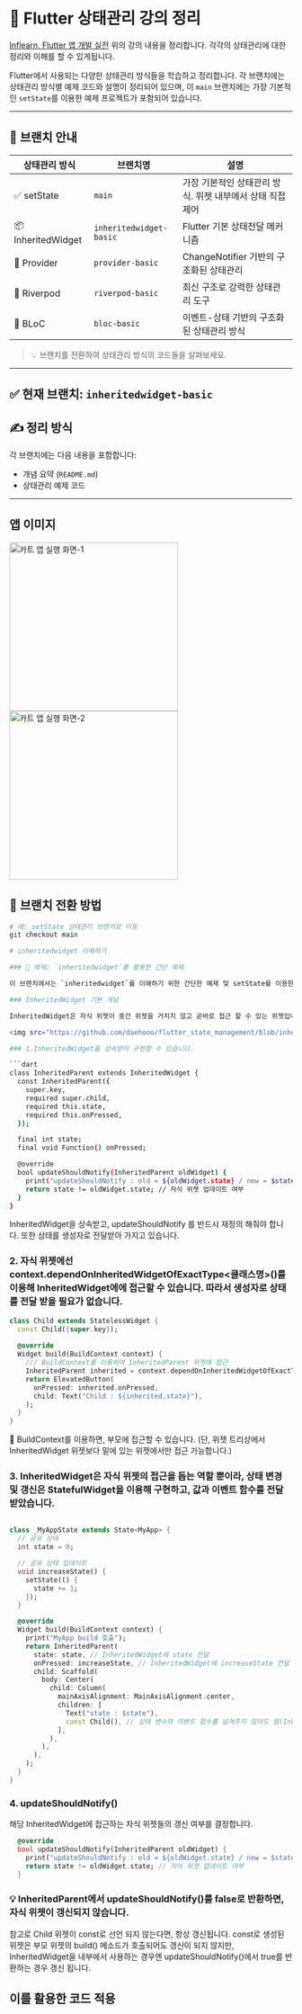 # 🧠 Flutter 상태관리 강의 정리

[Inflearn, Flutter 앱 개발 실전](https://www.inflearn.com/course/%ED%94%8C%EB%9F%AC%ED%84%B0-%EC%95%B1-%EA%B0%9C%EB%B0%9C-%EC%8B%A4%EC%A0%84) 위의 강의 내용을 정리합니다. 각각의 상태관리에 대한 정리와 이해를 할 수 있게됩니다.

Flutter에서 사용되는 다양한 상태관리 방식들을 학습하고 정리합니다. 각 브랜치에는 상태관리 방식별 예제 코드와 설명이 정리되어 있으며, 이 `main` 브랜치에는 가장 기본적인 `setState`를 이용한 예제 프로젝트가 포함되어 있습니다.

---

## 📌 브랜치 안내

| 상태관리 방식 | 브랜치명 | 설명 |
|--------------|----------|-----|
| ✅ setState | `main` | 가장 기본적인 상태관리 방식. 위젯 내부에서 상태 직접 제어 |
| 📦 InheritedWidget | `inheritedwidget-basic` | Flutter 기본 상태전달 메커니즘 |
| 🔄 Provider | `provider-basic` | ChangeNotifier 기반의 구조화된 상태관리 |
| 🌿 Riverpod | `riverpod-basic` | 최신 구조로 강력한 상태관리 도구 |
| 🔗 BLoC | `bloc-basic` | 이벤트-상태 기반의 구조화된 상태관리 방식 |

> 💡 브랜치를 전환하여 상태관리 방식의 코드들을 살펴보세요.

---

## ✅ 현재 브랜치: `inheritedwidget-basic`





## ✍️ 정리 방식

각 브랜치에는 다음 내용을 포함합니다:
- 개념 요약 (`README.md`)
- 상태관리 예제 코드

---

## 앱 이미지

<img src="https://github.com/daehooo/flutter_state_management/blob/main/assets/cart_app_image_1.png?raw=true" alt="카트 앱 실행 화면-1" width="300"/>
<img src="https://github.com/daehooo/flutter_state_management/blob/main/assets/cart_app_image_2.png?raw=true" alt="카트 앱 실행 화면-2" width="300"/>

## 🚀 브랜치 전환 방법

```bash
# 예: setState 상태관리 브랜치로 이동
git checkout main

# inheritedwidget 이해하기

### 📱 예제: `inheritedwidget`를 활용한 간단 예제

이 브랜치에서는 `inheritedwidget`를 이해하기 위한 간단한 예제 및 setState를 이용한 상태관리를 inheritedwidget로 바꾸어 적용하여 간단한 쇼핑카트 앱을 구현했습니다. 

### InheritedWidget 기본 개념

InheritedWidget은 자식 위젯이 중간 위젯을 거치지 않고 곧바로 접근 할 수 있는 위젯입니다. 이를 활용하여 Prop Drilling 문제를 해결할 수 있습니다.

<img src="https://github.com/daehooo/flutter_state_management/blob/inheritedwidget-basic/assets/inherited_widget_image.png?raw=true" alt="InheritedWidget 예제 화면" width="300"/>

### 1.InheritedWidget을 상속받아 구현할 수 있습니다.

```dart
class InheritedParent extends InheritedWidget {
  const InheritedParent({
    super.key,
    required super.child,
    required this.state,
    required this.onPressed,
  });

  final int state;
  final void Function() onPressed;

  @override
  bool updateShouldNotify(InheritedParent oldWidget) {
    print("updateShouldNotify : old = ${oldWidget.state} / new = $state");
    return state != oldWidget.state; // 자식 위젯 업데이트 여부
  }
}
```

InheritedWidget을 상속받고, updateShouldNotify 를 반드시 재정의 해줘야 합니다.
또한 상태를 생성자로 전달받아 가지고 있습니다.

### 2. 자식 위젯에선 context.dependOnInheritedWidgetOfExactType<클래스명>()를 이용해 InheritedWidget에에 접근할 수 있습니다. 따라서 생성자로 상태를 전달 받을 필요가 없습니다.

```dart
class Child extends StatelessWidget {
  const Child({super.key});
  
  @override
  Widget build(BuildContext context) {
    /// BuildContext를 이용하여 InheritedParent 위젯에 접근
    InheritedParent inherited = context.dependOnInheritedWidgetOfExactType<InheritedParent>()!;
    return ElevatedButton(
      onPressed: inherited.onPressed,
      child: Text("Child : ${inherited.state}"),
    );
  }
}
```

🍎 BuildContext를 이용하면, 부모에 접근할 수 있습니다. (단, 위젯 트리상에서 InheritedWidget 위젯보다 밑에 있는 위젯에서만 접근 가능합니다.) 


### 3. InheritedWidget은 자식 위젯의 접근을 돕는 역할 뿐이라, 상태 변경 및 갱신은 StatefulWidget을 이용해 구현하고, 값과 이벤트 함수를 전달 받았습니다.

```dart

class _MyAppState extends State<MyApp> {
  // 공유 상태
  int state = 0;

  // 공유 상태 업데이트
  void increaseState() {
    setState(() {
      state += 1;
    });
  }

  @override
  Widget build(BuildContext context) {
    print("MyApp build 호출");
    return InheritedParent(
      state: state, // InheritedWidget에 state 전달
      onPressed: increaseState, // InheritedWidget에 increaseState 전달
      child: Scaffold(
        body: Center(
          child: Column(
            mainAxisAlignment: MainAxisAlignment.center,
            children: [
              Text("state : $state"),
              const Child(), // 상태 변수와 이벤트 함수를 넘겨주지 않아도 됨(InheritedWidget 도입 효과)
            ],
          ),
        ),
      ),
    );
  }
}
```

### 4. updateShouldNotify()
해당 InheritedWidget에 접근하는 자식 위젯들의 갱신 여부를 결정합니다.

```dart
  @override
  bool updateShouldNotify(InheritedParent oldWidget) {
    print("updateShouldNotify : old = ${oldWidget.state} / new = $state");
    return state != oldWidget.state; // 자식 위젯 업데이트 여부
  }
```

### 💡 InheritedParent에서 updateShouldNotify()를 false로 반환하면, 자식 위젯이 갱신되지 않습니다.

참고로 Child 위젯이 const로 선언 되지 않는다면, 항상 갱신됩니다.
const로 생성된 위젯은 부모 위젯의 build() 메소드가 호출되어도 갱신이 되지 않지만, InheritedWidget을 내부에서 사용하는 경우엔 updateShouldNotify()에서 true를 반환하는 경우 갱신 됩니다.


## 이를 활용한 코드 적용




